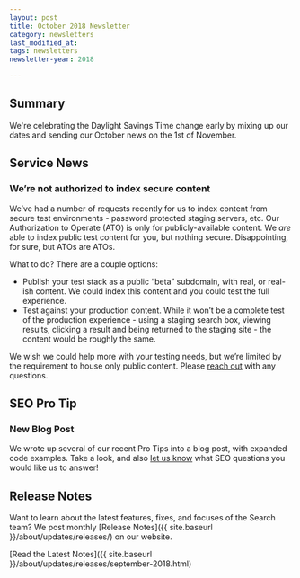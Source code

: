 ```yaml
---
layout: post
title: October 2018 Newsletter
category: newsletters
last_modified_at: 
tags: newsletters
newsletter-year: 2018

---
```


## Summary

We're celebrating the Daylight Savings Time change early by mixing up our dates and sending our October news on the 1st of November.

## Service News

### We’re not authorized to index secure content

We’ve had a number of requests recently for us to index content from secure test environments - password protected staging servers, etc. Our Authorization to Operate (ATO) is only for publicly-available content. We *are* able to index public test content for you, but nothing secure. Disappointing, for sure, but ATOs are ATOs.

What to do? There are a couple options:

- Publish your test stack as a public “beta” subdomain, with real, or real-ish content. We could index this content and you could test the full experience.
- Test against your production content. While it won’t be a complete test of the production experience - using a staging search box, viewing results, clicking a result and being returned to the staging site - the content would be roughly the same.

We wish we could help more with your testing needs, but we’re limited by the requirement to house only public content. Please <a href="mailto:search@gsa.gov">reach out</a> with any questions.

## SEO Pro Tip

### New Blog Post

We wrote up several of our recent Pro Tips into a blog post, with expanded code examples. Take a look, and also <a href="mailto:search@gsa.gov">let us know</a> what SEO questions you would like us to answer!

## Release Notes

Want to learn about the latest features, fixes, and focuses of the Search team? We post monthly [Release Notes]({{ site.baseurl }}/about/updates/releases/) on our website.

[Read the Latest Notes]({{ site.baseurl }}/about/updates/releases/september-2018.html)